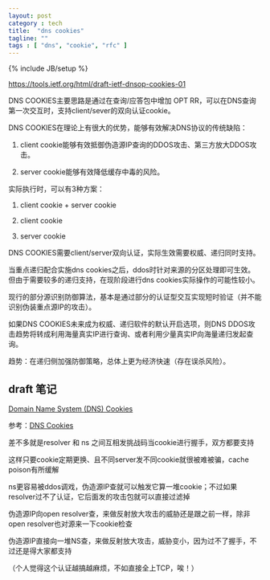 ```yaml
---
layout: post
category : tech
title:  "dns cookies"
tagline: ""
tags : [ "dns", "cookie", "rfc" ] 
---
```

{% include JB/setup %}

https://tools.ietf.org/html/draft-ietf-dnsop-cookies-01

DNS COOKIES主要思路是通过在查询/应答包中增加 OPT RR，可以在DNS查询第一次交互时，支持client/sever的双向认证cookie。

DNS COOKIES在理论上有很大的优势，能够有效解决DNS协议的传统缺陷：

1. client cookie能够有效抵御伪造源IP查询的DDOS攻击、第三方放大DDOS攻击。

2. server cookie能够有效降低缓存中毒的风险。

实际执行时，可以有3种方案：

1. client cookie  +  server cookie

2. client cookie

3. server cookie

DNS COOKIES需要client/server双向认证，实际生效需要权威、递归同时支持。

当重点递归配合实施dns cookies之后，ddos时针对来源的分区处理即可生效。但由于需要较多的递归支持，在现阶段进行dns cookies实际操作的可能性较小。

现行的部分源识别防御算法，基本是通过部分的认证型交互实现短时验证（并不能识别伪装重点源IP的攻击）。

如果DNS COOKIES未来成为权威、递归软件的默认开启选项，则DNS DDOS攻击趋势将转成利用海量真实IP进行查询、或者利用少量真实IP向海量递归发起查询。

趋势：在递归侧加强防御策略，总体上更为经济快速（存在误杀风险）。

## draft 笔记

[Domain Name System (DNS) Cookies](http://tools.ietf.org/html/draft-eastlake-dnsext-cookies-03)

参考：[DNS Cookies](http://www.ietf.org/proceedings/67/slides/dnsext-0/dnsext-0.ppt)

差不多就是resolver 和  ns 之间互相发挑战码当cookie进行握手，双方都要支持

这样只要cookie定期更换、且不同server发不同cookie就很被难被骗，cache poison有所缓解

ns更容易被ddos调戏，伪造源IP查就可以触发它算一堆cookie；不过如果resolver过不了认证，它后面发的攻击包就可以直接过滤掉

伪造源IP向open resolver查，来做反射放大攻击的威胁还是跟之前一样，除非open resolver也对源来一下cookie检查

伪造源IP直接向一堆NS查，来做反射放大攻击，威胁变小，因为过不了握手，不过还是得大家都支持

（个人觉得这个认证越搞越麻烦，不如直接全上TCP，唉！）
